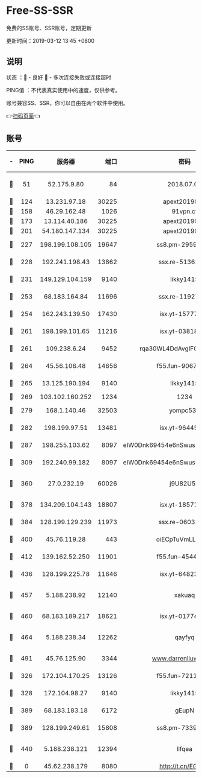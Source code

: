 # Free-SS-SSR

免费的SS账号、SSR账号，定期更新

更新时间：2019-03-12 13:45 +0800

## 说明

状态     ：🙂 - 良好 🙁 - 多次连接失败或连接超时

PING值   ：不代表真实使用中的速度，仅供参考。

账号兼容SS、SSR，你可以自由在两个软件中使用。

👉[扫码页面](https://liesauer.github.io/Free-SS-SSR/)👈

## 账号

|-|PING|服务器|端口|密码|加密方式|区域|
|:----:|:----:|:-----:|-----:|:----:|:----:|:----:|
|🙂|51|52.175.9.80|84|2018.07.07|chacha20-ietf-poly1305|HK|
|🙂|124|13.231.97.18|30225|apext2019006|chacha20|JP|
|🙂|158|46.29.162.48|1026|91vpn.cf|rc4-md5|RU|
|🙂|173|13.114.40.186|30225|apext2019006|chacha20|JP|
|🙂|201|54.180.147.134|30225|apext2019006|chacha20|KR|
|🙂|227|198.199.108.105|19647|ss8.pm-29593993|aes-256-cfb|US|
|🙂|228|192.241.198.43|13862|ssx.re-51362067|aes-256-cfb|US|
|🙂|231|149.129.104.159|9140|likky1415|aes-256-cfb|HK|
|🙂|253|68.183.164.84|11696|ssx.re-11927481|aes-256-cfb|US|
|🙂|254|162.243.139.50|17430|isx.yt-15777676|aes-256-cfb|US|
|🙂|261|198.199.101.65|11216|isx.yt-03818294|aes-256-cfb|US|
|🙂|261|109.238.6.24|9452|rqa30WL4DdAvgIFG6Fs3znzTa|aes-256-cfb|FR|
|🙂|264|45.56.106.48|14656|f55.fun-90673121|aes-256-cfb|US|
|🙂|265|13.125.190.194|9140|likky1415|aes-256-cfb|KR|
|🙂|269|103.102.160.252|1234|1234|rc4-md5|JP|
|🙂|279|168.1.140.46|32503|yompc535|aes-256-cfb|AU|
|🙂|282|198.199.97.51|13481|isx.yt-96445521|aes-256-cfb|US|
|🙂|287|198.255.103.62|8097|eIW0Dnk69454e6nSwuspv9DmS201tQ0D|aes-256-cfb|US|
|🙂|309|192.240.99.182|8097|eIW0Dnk69454e6nSwuspv9DmS201tQ0D|aes-256-cfb|US|
|🙂|360|27.0.232.19|60026|j9U82U53|xchacha20-ietf-poly1305|HK|
|🙂|378|134.209.104.143|18807|isx.yt-18571231|aes-256-cfb|SG|
|🙂|384|128.199.129.239|11973|ssx.re-06032679|aes-256-cfb|SG|
|🙂|400|45.76.119.28|443|oiECpTuVmLLxk4Ts|aes-256-cfb|AU|
|🙂|412|139.162.52.250|11901|f55.fun-45440125|aes-256-cfb|SG|
|🙂|436|128.199.225.78|11646|isx.yt-64823224|aes-256-cfb|SG|
|🙂|457|5.188.238.92|12140|xakuaq|chacha20-ietf-poly1305|BR|
|🙂|460|68.183.189.217|18621|isx.yt-01774283|aes-256-cfb|SG|
|🙂|464|5.188.238.34|12262|qayfyq|chacha20-ietf-poly1305|BR|
|🙂|491|45.76.125.90|3344|www.darrenliuwei.com|aes-256-cfb|AU|
|🙂|326|172.104.170.25|13126|f55.fun-72116969|aes-256-cfb|SG|
|🙂|328|172.104.98.27|9140|likky1415|aes-256-cfb|JP|
|🙂|389|68.183.183.18|6172|gEupN|aes-256-cfb|SG|
|🙂|389|128.199.249.61|15808|ss8.pm-73399565|aes-256-cfb|SG|
|🙂|440|5.188.238.121|12394|llfqea|chacha20-ietf-poly1305|BR|
|🙁|0|45.62.238.179|8080|http://t.cn/EGJIyrl|rc4-md5|CA|
